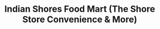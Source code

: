 ---
title: "Indian Shores Food Mart (The Shore Store Convenience & More)"
url: /indian-shores/indian-shores-food-mart-the-shore-store-convenience-und-more/
shop: Allgemein
---